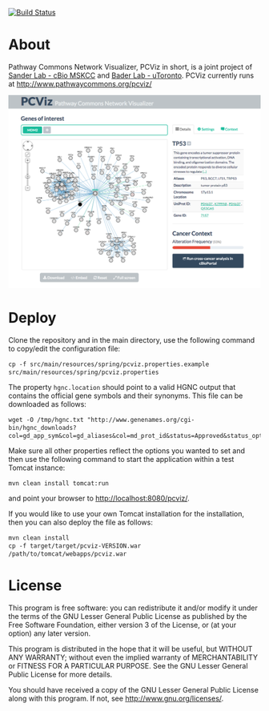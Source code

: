 [![Build Status](https://travis-ci.org/PathwayCommons/pcviz.svg)](https://travis-ci.org/PathwayCommons/pcviz)

# About
Pathway Commons Network Visualizer, PCViz in short, is a joint project of [Sander Lab - cBio MSKCC](http://cbio.mskcc.org) and [Bader Lab - uToronto](http://baderlab.org). PCViz currently runs at http://www.pathwaycommons.org/pcviz/

[![PCViz](./pcviz-screenshot.png)](http://www.pathwaycommons.org/pcviz/)

# Deploy
Clone the repository and in the main directory, use the following command to copy/edit the configuration file:

	cp -f src/main/resources/spring/pcviz.properties.example src/main/resources/spring/pcviz.properties

The property `hgnc.location` should point to a valid HGNC output that contains the official gene symbols and their synonyms.
This file can be downloaded as follows:

	wget -O /tmp/hgnc.txt "http://www.genenames.org/cgi-bin/hgnc_downloads?col=gd_app_sym&col=gd_aliases&col=md_prot_id&status=Approved&status_opt=2&where=&order_by=gd_hgnc_id&format=text&limit=&hgnc_dbtag=on&submit=submit" 

Make sure all other properties reflect the options you wanted to set and then use the following command to start the application within a test Tomcat instance:

	mvn clean install tomcat:run

and point your browser to [http://localhost:8080/pcviz/](http://localhost:8080/pcviz/).

If you would like to use your own Tomcat installation for the installation, then you can also deploy the file as follows:

	mvn clean install
	cp -f target/target/pcviz-VERSION.war /path/to/tomcat/webapps/pcviz.war

# License
This program is free software: you can redistribute it and/or modify
it under the terms of the GNU Lesser General Public License as published by
the Free Software Foundation, either version 3 of the License, or
(at your option) any later version.

This program is distributed in the hope that it will be useful,
but WITHOUT ANY WARRANTY; without even the implied warranty of
MERCHANTABILITY or FITNESS FOR A PARTICULAR PURPOSE.  See the
GNU Lesser General Public License for more details.

You should have received a copy of the GNU Lesser General Public License
along with this program.  If not, see <http://www.gnu.org/licenses/>.
